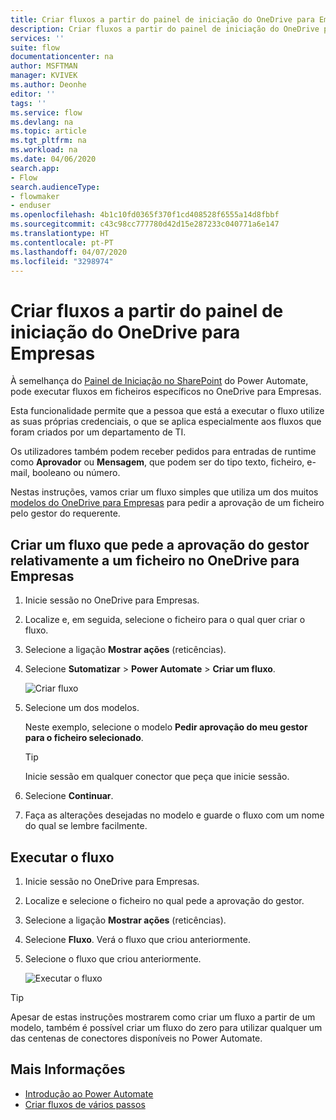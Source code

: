 ```yaml
---
title: Criar fluxos a partir do painel de iniciação do OneDrive para Empresas | Microsoft Docs
description: Criar fluxos a partir do painel de iniciação do OneDrive para Empresas.
services: ''
suite: flow
documentationcenter: na
author: MSFTMAN
manager: KVIVEK
ms.author: Deonhe
editor: ''
tags: ''
ms.service: flow
ms.devlang: na
ms.topic: article
ms.tgt_pltfrm: na
ms.workload: na
ms.date: 04/06/2020
search.app:
- Flow
search.audienceType:
- flowmaker
- enduser
ms.openlocfilehash: 4b1c10fd0365f370f1cd408528f6555a14d8fbbf
ms.sourcegitcommit: c43c98cc777780d42d15e287233c040771a6e147
ms.translationtype: HT
ms.contentlocale: pt-PT
ms.lasthandoff: 04/07/2020
ms.locfileid: "3298974"
---
```

# <a name="create-flows-from-the-onedrive-for-business-launch-panel"></a>Criar fluxos a partir do painel de iniciação do OneDrive para Empresas


À semelhança do [Painel de Iniciação no SharePoint](https://flow.microsoft.com/blog/introducing-flow-launch-panel-in-sharepoint-lists-and-libraries/) do Power Automate, pode executar fluxos em ficheiros específicos no OneDrive para Empresas. 

Esta funcionalidade permite que a pessoa que está a executar o fluxo utilize as suas próprias credenciais, o que se aplica especialmente aos fluxos que foram criados por um departamento de TI. 

Os utilizadores também podem receber pedidos para entradas de runtime como **Aprovador** ou **Mensagem**, que podem ser do tipo texto, ficheiro, e-mail, booleano ou número.

Nestas instruções, vamos criar um fluxo simples que utiliza um dos muitos [modelos do OneDrive para Empresas](https://flow.microsoft.com/search/?q=OneDrive) para pedir a aprovação de um ficheiro pelo gestor do requerente.

## <a name="create-a-flow-that-requests-manager-approval-for-a-file-in-onedrive-for-business"></a>Criar um fluxo que pede a aprovação do gestor relativamente a um ficheiro no OneDrive para Empresas

1. Inicie sessão no OneDrive para Empresas.
1. Localize e, em seguida, selecione o ficheiro para o qual quer criar o fluxo.
1. Selecione a ligação **Mostrar ações** (reticências).
1. Selecione **Sutomatizar** > **Power Automate** > **Criar um fluxo**.

     ![Criar fluxo](./media/onedrive-launch-panel/create-flow.png) 

1. Selecione um dos modelos.

    Neste exemplo, selecione o modelo **Pedir aprovação do meu gestor para o ficheiro selecionado**.

     >[!TIP]
     >Inicie sessão em qualquer conector que peça que inicie sessão.

1. Selecione **Continuar**.
1. Faça as alterações desejadas no modelo e guarde o fluxo com um nome do qual se lembre facilmente.

## <a name="run-the-flow"></a>Executar o fluxo

1. Inicie sessão no OneDrive para Empresas.
1. Localize e selecione o ficheiro no qual pede a aprovação do gestor.
1. Selecione a ligação **Mostrar ações** (reticências).
1. Selecione **Fluxo**. Verá o fluxo que criou anteriormente.
1. Selecione o fluxo que criou anteriormente.

     ![Executar o fluxo](./media/onedrive-launch-panel/run-flow.png)


>[!TIP]
>Apesar de estas instruções mostrarem como criar um fluxo a partir de um modelo, também é possível criar um fluxo do zero para utilizar qualquer um das centenas de conectores disponíveis no Power Automate.

## <a name="learn-more"></a>Mais Informações

- [Introdução ao Power Automate](getting-started.md) 
- [Criar fluxos de vários passos](multi-step-logic-flow.md)
